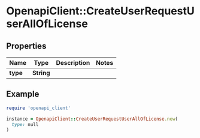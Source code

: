 # OpenapiClient::CreateUserRequestUserAllOfLicense

## Properties

| Name | Type | Description | Notes |
| ---- | ---- | ----------- | ----- |
| **type** | **String** |  |  |

## Example

```ruby
require 'openapi_client'

instance = OpenapiClient::CreateUserRequestUserAllOfLicense.new(
  type: null
)
```

